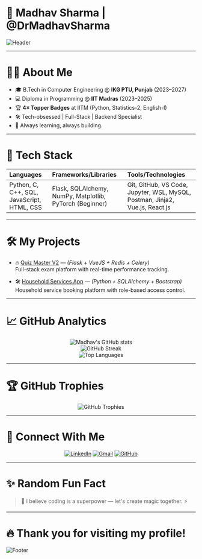 # 📢 Madhav Sharma | @DrMadhavSharma

![Header](https://capsule-render.vercel.app/api?type=waving&color=0:00c6ff,100:0072ff&height=250&section=header&text=Hey%20there!%20I'm%20Madhav%20Sharma👋&fontSize=40&fontAlignY=40&desc=Welcome%20to%20my%20GitHub!%20🚀&descAlignY=60)

---

# 🙇‍♂️ About Me

- 🎓 B.Tech in Computer Engineering @ **IKG PTU, Punjab** (2023–2027)
- 💻 Diploma in Programming @ **IIT Madras** (2023–2025)
- 🏆 **4× Topper Badges** at IITM (Python, Statistics-2, English-I)
- 🛠️ Tech-obsessed | Full-Stack | Backend Specialist
- 🚀 Always learning, always building.

---

# 🚀 Tech Stack

<div align="center">
  
| Languages | Frameworks/Libraries | Tools/Technologies |
|:---|:---|:---|
| Python, C, C++, SQL, JavaScript, HTML, CSS | Flask, SQLAlchemy, NumPy, Matplotlib, PyTorch (Beginner) | Git, GitHub, VS Code, Jupyter, WSL, MySQL, Postman, Jinja2, Vue.js, React.js |

</div>

---

# 🛠 My Projects

- 🔥 [Quiz Master V2](https://github.com/DrMadhavSharma/Quiz-Master-V2) — *(Flask + VueJS + Redis + Celery)*  
  Full-stack exam platform with real-time performance tracking.

- 🛠 [Household Services App](https://github.com/DrMadhavSharma/Household-Services-App) — *(Python + SQLAlchemy + Bootstrap)*  
  Household service booking platform with role-based access control.

---

# 📈 GitHub Analytics

<p align="center">
  <img src="https://github-readme-stats.vercel.app/api?username=DrMadhavSharma&show_icons=true&theme=tokyonight&hide=issues" alt="Madhav's GitHub stats" />
  <br>
  <img src="https://github-readme-streak-stats.herokuapp.com/?user=DrMadhavSharma&theme=tokyonight" alt="GitHub Streak" />
  <br>
  <img src="https://github-readme-stats.vercel.app/api/top-langs/?username=DrMadhavSharma&layout=compact&theme=tokyonight" alt="Top Languages" />
</p>

---

# 🏆 GitHub Trophies

<p align="center"> 
  <img src="https://github-profile-trophy.vercel.app/?username=DrMadhavSharma&theme=discord" alt="GitHub Trophies"/>
</p>

---

# 📢 Connect With Me

<p align="center">
<a href="https://linkedin.com/in/madhav-sharma-839128281" target="_blank"><img alt="LinkedIn" src="https://img.shields.io/badge/LinkedIn-0072b1?style=for-the-badge&logo=linkedin&logoColor=white"/></a>
<a href="mailto:madhavsharma8194@gmail.com"><img alt="Gmail" src="https://img.shields.io/badge/Gmail-EA4335?style=for-the-badge&logo=gmail&logoColor=white"/></a>
<a href="https://github.com/DrMadhavSharma" target="_blank"><img alt="GitHub" src="https://img.shields.io/badge/GitHub-181717?style=for-the-badge&logo=github&logoColor=white"/></a>
</p>

---

# ✨ Random Fun Fact

> 🧠 I believe coding is a superpower — let's create magic together. ⚡

---

# 🔥 Thank you for visiting my profile!

![Footer](https://capsule-render.vercel.app/api?section=footer&type=waving&color=0:0072ff,100:00c6ff&height=150)

